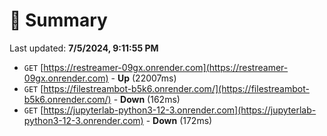 # 📖 Summary
Last updated: **7/5/2024, 9:11:55 PM**

- `GET` [https://restreamer-09gx.onrender.com](https://restreamer-09gx.onrender.com) - **Up** (22007ms)
- `GET` [https://filestreambot-b5k6.onrender.com/](https://filestreambot-b5k6.onrender.com/) - **Down** (162ms)
- `GET` [https://jupyterlab-python3-12-3.onrender.com](https://jupyterlab-python3-12-3.onrender.com) - **Down** (172ms)
